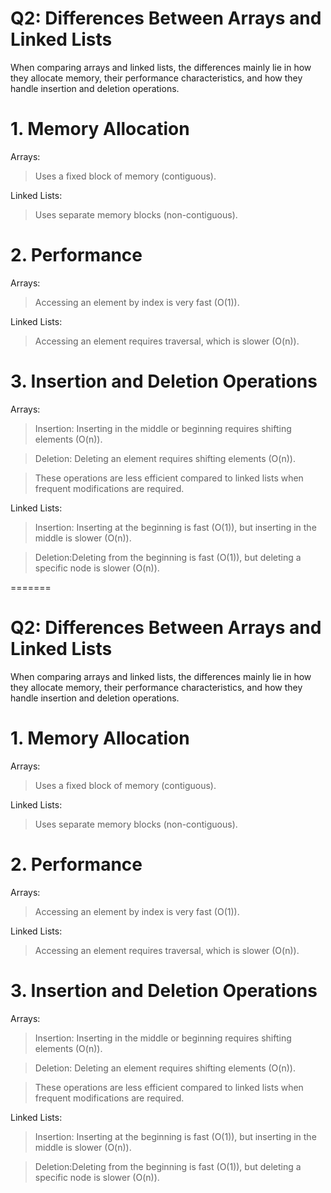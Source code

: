 # Q2: Differences Between Arrays and Linked Lists

When comparing arrays and linked lists, the differences mainly lie in how they allocate memory, their performance characteristics, and how they handle insertion and deletion operations.

# 1. Memory Allocation

Arrays:
> Uses a fixed block of memory (contiguous).

Linked Lists:
> Uses separate memory blocks (non-contiguous).
# 2. Performance

Arrays:
> Accessing an element by index is very fast (O(1)).

Linked Lists:
> Accessing an element requires traversal, which is slower (O(n)).

# 3. Insertion and Deletion Operations

Arrays:
> Insertion: Inserting in the middle or beginning requires shifting elements (O(n)).

> Deletion: Deleting an element requires shifting elements (O(n)).

> These operations are less efficient compared to linked lists when frequent modifications are required.

Linked Lists:
> Insertion: Inserting at the beginning is fast (O(1)), but inserting in the middle is slower (O(n)).

> Deletion:Deleting from the beginning is fast (O(1)), but deleting a specific node is slower (O(n)).

=======
# Q2: Differences Between Arrays and Linked Lists

When comparing arrays and linked lists, the differences mainly lie in how they allocate memory, their performance characteristics, and how they handle insertion and deletion operations.

# 1. Memory Allocation

Arrays:
> Uses a fixed block of memory (contiguous).

Linked Lists:
> Uses separate memory blocks (non-contiguous).
# 2. Performance

Arrays:
> Accessing an element by index is very fast (O(1)).

Linked Lists:
> Accessing an element requires traversal, which is slower (O(n)).

# 3. Insertion and Deletion Operations

Arrays:
> Insertion: Inserting in the middle or beginning requires shifting elements (O(n)).

> Deletion: Deleting an element requires shifting elements (O(n)).

> These operations are less efficient compared to linked lists when frequent modifications are required.

Linked Lists:
> Insertion: Inserting at the beginning is fast (O(1)), but inserting in the middle is slower (O(n)).

> Deletion:Deleting from the beginning is fast (O(1)), but deleting a specific node is slower (O(n)).
